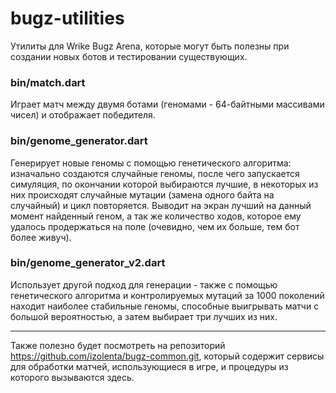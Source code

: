 # bugz-utilities
Утилиты для Wrike Bugz Arena, которые могут быть полезны при создании новых ботов и тестировании существующих.

### bin/match.dart

Играет матч между двумя ботами (геномами - 64-байтными массивами чисел) и отображает победителя.

### bin/genome_generator.dart

Генерирует новые геномы с помощью генетического алгоритма: изначально создаются случайные геномы, после чего запускается симуляция, по окончании которой выбираются лучшие, в некоторых из них происходят случайные мутации (замена одного байта на случайный) и цикл повторяется. Выводит на экран лучший на данный момент найденный геном, а так же количество ходов, которое ему удалось продержаться на поле (очевидно, чем их больше, тем бот более живуч).

### bin/genome_generator_v2.dart

Использует другой подход для генерации - также с помощью генетического алгоритма и контролируемых мутаций за 1000 поколений находит наиболее стабильные геномы, способные выигрывать матчи с большой вероятностью, а затем выбирает три лучших из них.

-----
Также полезно будет посмотреть на репозиторий https://github.com/izolenta/bugz-common.git, который содержит сервисы для обработки матчей, использующиеся в игре, и процедуры из которого вызываются здесь. 
